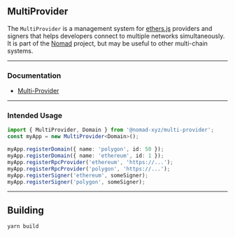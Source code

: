 ## MultiProvider

The `MultiProvider` is a management system for
[ethers.js](https://docs.ethers.io/v5/) providers and signers that helps
developers connect to multiple networks simultaneously. It is part
of the [Nomad](https://github.com/nomad-xyz/nomad-monorepo) project, but may
be useful to other multi-chain systems.

-------------------------

### Documentation

 - [Multi-Provider](https://docs.nomad.xyz/multi-provider/classes/multiprovider)

-------------------------

### Intended Usage

```ts
import { MultiProvider, Domain } from '@nomad-xyz/multi-provider';
const myApp = new MultiProvider<Domain>();

myApp.registerDomain({ name: 'polygon', id: 50 });
myApp.registerDomain({ name: 'ethereum', id: 1 });
myApp.registerRpcProvider('ethereum', 'https://...');
myApp.registerRpcProvider('polygon', 'https://...');
myApp.registerSigner('ethereum', someSigner);
myApp.registerSigner('polygon', someSigner);
```

-------------------------

## Building

```
yarn build
```
